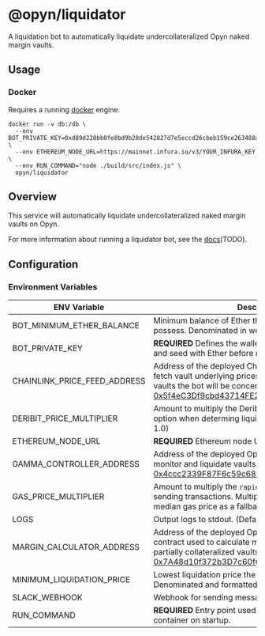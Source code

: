 # @opyn/liquidator

A liquidation bot to automatically liquidate undercollateralized Opyn naked margin vaults.

## Usage

### Docker

Requires a running [docker](https://docker.com) engine.

```
docker run -v db:/db \
  --env BOT_PRIVATE_KEY=0xd89d228bb0fe8bd9b28de542827d7e5eccd26cbeb159ce263488a6a54b88bdcf \
  --env ETHEREUM_NODE_URL=https://mainnet.infura.io/v3/YOUR_INFURA_KEY \
  --env RUN_COMMAND="node ./build/src/index.js" \
  opyn/liquidator
```

## Overview

This service will automatically liquidate undercollateralized naked margin vaults on Opyn.

For more information about running a liquidator bot, see the [docs]()(TODO).

## Configuration

### Environment Variables

| ENV Variable                 | Description                                                                                                                                                                                                                                                                           |
| ---------------------------- | ------------------------------------------------------------------------------------------------------------------------------------------------------------------------------------------------------------------------------------------------------------------------------------- |
| BOT_MINIMUM_ETHER_BALANCE    | Minimum balance of Ether the bot's wallet should possess. Denominated in wei. (Default: 0)                                                                                                                                                                                            |
| BOT_PRIVATE_KEY              | **REQUIRED** Defines the wallet the bot will use. Generate and seed with Ether before running the bot.                                                                                                                                                                                |
| CHAINLINK_PRICE_FEED_ADDRESS | Address of the deployed Chainlink Price Feed contract to fetch vault underlying prices from. Determines which vaults the bot will be concerned with. (Default: [0x5f4eC3Df9cbd43714FE2740f5E3616155c5b8419](https://etherscan.io/address/0x5f4eC3Df9cbd43714FE2740f5E3616155c5b8419)) |
| DERIBIT_PRICE_MULTIPLIER     | Amount to multiply the Deribit best ask price of a given option when determing liquidation profitability. (Default: 1.0)                                                                                                                                                              |
| ETHEREUM_NODE_URL            | **REQUIRED** Ethereum node URL to use (i.e. an Infura url).                                                                                                                                                                                                                           |
| GAMMA_CONTROLLER_ADDRESS     | Address of the deployed Opyn Controller contract to monitor and liquidate vaults with. (Default: [0x4ccc2339F87F6c59c6893E1A678c2266cA58dC72](https://etherscan.io/address/0x4ccc2339F87F6c59c6893E1A678c2266cA58dC72))                                                               |
| GAS_PRICE_MULTIPLIER         | Amount to multiply the `rapid` [GasNow](https://www.gasnow.org/) gas price by when sending transactions. Multiplied against the on-chain median gas price as a fallback. (Default: 1.0)                                                                                               |
| LOGS                         | Output logs to stdout. (Default: True)                                                                                                                                                                                                                                                |
| MARGIN_CALCULATOR_ADDRESS    | Address of the deployed Opyn Margin Calculator contract used to calculate margin requirements for partially collateralized vaults. (Default: [0x7A48d10f372b3D7c60f6c9770B91398e4ccfd3C7](https://etherscan.io/address/0x7a48d10f372b3d7c60f6c9770b91398e4ccfd3c7))                   |
| MINIMUM_LIQUIDATION_PRICE    | Lowest liquidation price the bot will liquidate for. Denominated and formatted as USD. (Default: 1.00)                                                                                                                                                                                |
| SLACK_WEBHOOK                | Webhook for sending messages to a Slack channel.                                                                                                                                                                                                                                      |
| RUN_COMMAND                  | **REQUIRED** Entry point used by the bot's Docker container on startup.                                                                                                                                                                                                               |
